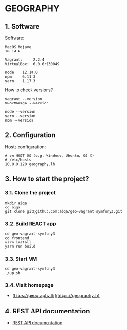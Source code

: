 GEOGRAPHY
=========

## 1. Software

Software:

```
MacOS Mojave
10.14.6
```

```
Vagrant:     2.2.4
VirtualBox:  6.0.6r130049

node    12.10.0
npm     6.11.3
yarn    1.17.3
```

How to check versions?

```
vagrant --version
VBoxManage --version

node --version
yarn --version
npm --version
```


## 2. Configuration

Hosts configuration:

```
# on HOST OS (e.g. Windows, Ubuntu, OS X)
# /etc/hosts
10.0.0.120 geography.lh
```

## 3. How to start the project?

### 3.1. Clone the project

```
mkdir aiqa
cd aiqa
git clone git@github.com:aiqa/geo-vagrant-symfony3.git
``` 

### 3.2. Build REACT app

```
cd geo-vagrant-symfony3
cd frontend
yarn install
yarn run build
```

### 3.3. Start VM

```
cd geo-vagrant-symfony3
./up.sh
```

### 3.4. Visit homepage

* [https://geography.lh](https://geography.lh)


## 4. REST API documentation

* [REST API documentation](documentation/aiqa-geo-rest-api.html)
